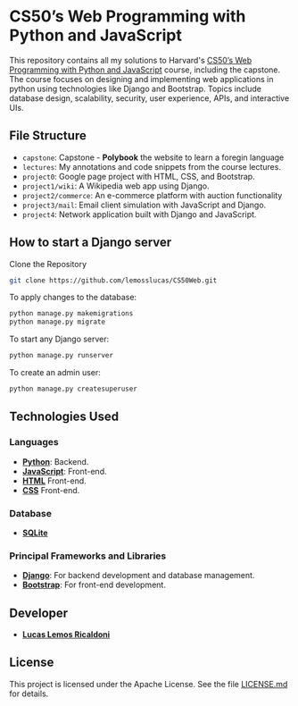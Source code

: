 # CS50’s Web Programming with Python and JavaScript
This repository contains all my solutions to Harvard's [CS50’s Web Programming with Python and JavaScript](https://cs50.harvard.edu/web/) course, including the capstone.
The course focuses on designing and implementing web applications in python using technologies like Django and Bootstrap. Topics include database design, scalability, security, user experience, APIs, and interactive UIs.


## File Structure
- `capstone`: Capstone - **Polybook** the website to learn a foregin language
- `lectures`: My annotations and code snippets from the course lectures.
- `project0`: Google page project with HTML, CSS, and Bootstrap.
- `project1/wiki`: A Wikipedia web app using Django.
- `project2/commerce`: An e-commerce platform with auction functionality
- `project3/mail`: Email client simulation with JavaScript and Django.
- `project4`: Network application built with Django and JavaScript.

## How to start a Django server
Clone the Repository
```bash
git clone https://github.com/lemosslucas/CS50Web.git
```

To apply changes to the database:
```bash
python manage.py makemigrations
python manage.py migrate
```

To start any Django server:
```bash
python manage.py runserver
```

To create an admin user:
```bash
python manage.py createsuperuser
```


## Technologies Used  
### Languages  
- **[Python](https://python.org)**: Backend.
- **[JavaScript](https://developer.mozilla.org/en-US/docs/Web/JavaScript)**: Front-end.
- **[HTML](https://developer.mozilla.org/en-US/docs/Web/HTML)** Front-end.
- **[CSS](https://developer.mozilla.org/en-US/docs/Web/CSS)** Front-end.

### Database  
- **[SQLite](https://www.sqlite.org/index.html)**  

### Principal Frameworks and Libraries  
- **[Django](https://www.djangoproject.com/)**: For backend development and database management.
- **[Bootstrap](https://getbootstrap.com/)**: For front-end development.

## Developer
- **[Lucas Lemos Ricaldoni](https://github.com/lemosslucas)**

## License
This project is licensed under the Apache License. See the file [LICENSE.md](https://github.com/lemosslucas/CS50Web/blob/main/LICENSE) for details.
